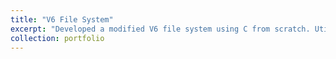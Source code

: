 ```yaml
---
title: "V6 File System"
excerpt: "Developed a modified V6 file system using C from scratch. Utilized Unix system calls to execute file system operations. "
collection: portfolio
---
```



